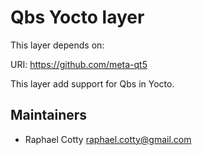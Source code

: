 Qbs Yocto layer
===============

This layer depends on:

URI: https://github.com/meta-qt5

This layer add support for Qbs in Yocto.

Maintainers
-----------

- Raphael Cotty <raphael.cotty@gmail.com>

